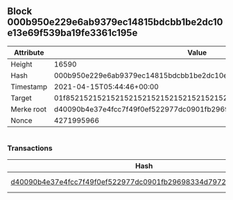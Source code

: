 ## Block 000b950e229e6ab9379ec14815bdcbb1be2dc10e13e69f539ba19fe3361c195e

Attribute | Value
--- | ---
Height | 16590
Hash | 000b950e229e6ab9379ec14815bdcbb1be2dc10e13e69f539ba19fe3361c195e
Timestamp | 2021-04-15T05:44:46+00:00
Target | 01f8521521521521521521521521521521521521521521521521521521521521
Merke root | d40090b4e37e4fcc7f49f0ef522977dc0901fb29698334d79726e2a54f503ff8
Nonce | 4271995966

```

```

### Transactions

Hash | Amount
--- | ---
[d40090b4e37e4fcc7f49f0ef522977dc0901fb29698334d79726e2a54f503ff8](d40090b4e37e4fcc7f49f0ef522977dc0901fb29698334d79726e2a54f503ff8.md) | 10.00000000 SKEPTI 

